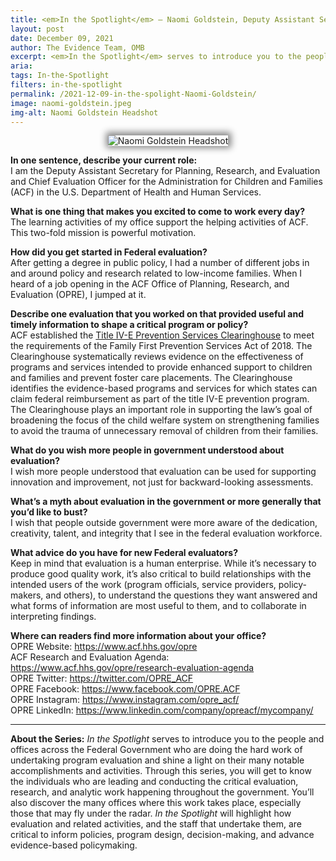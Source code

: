 ```yaml
---
title: <em>In the Spotlight</em> – Naomi Goldstein, Deputy Assistant Secretary for Planning, Research, and Evaluation, Administration for Children and Families (HHS)
layout: post
date: December 09, 2021
author: The Evidence Team, OMB
excerpt: <em>In the Spotlight</em> serves to introduce you to the people and offices across the Federal Government who are doing the hard work of undertaking program evaluation and shine a light on their many notable accomplishments and activities...
aria: 
tags: In-the-Spotlight
filters: in-the-spotlight
permalink: /2021-12-09-in-the-spolight-Naomi-Goldstein/
image: naomi-goldstein.jpeg
img-alt: Naomi Goldstein Headshot
---
```


<center><img src="{{site.baseurl}}/assets/images/blog/naomi-goldstein.jpeg" alt="Naomi Goldstein Headshot" class="spt-ppl margin-top-4" style="box-shadow: 1px -1px 11px 4px rgb(0 0 0 / 47%);"></center>

<strong>In one sentence, describe your current role:</strong><br/>
I am the Deputy Assistant Secretary for Planning, Research, and Evaluation and Chief Evaluation Officer for the Administration for Children and Families (ACF) in the U.S. Department of Health and Human Services.

<strong>What is one thing that makes you excited to come to work every day?</strong><br/>
The learning activities of my office support the helping activities of ACF. This two-fold mission is powerful motivation.

<strong>How did you get started in Federal evaluation?</strong><br/>
After getting a degree in public policy, I had a number of different jobs in and around policy and research related to low-income families. When I heard of a job opening in the ACF Office of Planning, Research, and Evaluation (OPRE), I jumped at it. 

<strong>Describe one evaluation that you worked on that provided useful and timely information to shape a critical program or policy?</strong><br/>
ACF established the <a href="https://preventionservices.abtsites.com/" target="_blank" title="(opens new Window)" aria-label="Title IV-E Prevention Services Clearinghouse">Title IV-E Prevention Services Clearinghouse</a> to meet the requirements of the Family First Prevention Services Act of 2018. The Clearinghouse systematically reviews evidence on the effectiveness of programs and services intended to provide enhanced support to children and families and prevent foster care placements. The Clearinghouse identifies the evidence-based programs and services for which states can claim federal reimbursement as part of the title IV-E prevention program. The Clearinghouse plays an important role in supporting the law’s goal of broadening the focus of the child welfare system on strengthening families to avoid the trauma of unnecessary removal of children from their families.

<strong>What do you wish more people in government understood about evaluation?</strong><br/>
I wish more people understood that evaluation can be used for supporting innovation and improvement, not just for backward-looking assessments.

<strong>What’s a myth about evaluation in the government or more generally that you’d like to bust?</strong><br/>
I wish that people outside government were more aware of the dedication, creativity, talent, and integrity that I see in the federal evaluation workforce.

<strong>What advice do you have for new Federal evaluators?</strong><br/>
Keep in mind that evaluation is a human enterprise. While it’s necessary to produce good quality work, it’s also critical to build relationships with the intended users of the work (program officials, service providers, policy-makers, and others), to understand the questions they want answered and what forms of information are most useful to them, and to collaborate in interpreting findings. 

<strong>Where can readers find more information about your office?</strong><br/>
OPRE Website: <a href="https://www.acf.hhs.gov/opre" target="_blank" title="(opens new Window)" aria-label="OPRE Website">https://www.acf.hhs.gov/opre</a><br/>
ACF Research and Evaluation Agenda: <a href="https://www.acf.hhs.gov/opre/research-evaluation-agenda" target="_blank" title="(opens new Window)" aria-label="ACF Research and Evaluation Agenda">https://www.acf.hhs.gov/opre/research-evaluation-agenda</a><br/>
OPRE Twitter: <a href="https://twitter.com/OPRE_ACF" target="_blank" title="(opens new Window)" aria-label="OPRE Twitter">https://twitter.com/OPRE_ACF</a><br/>
OPRE Facebook: <a href="https://www.facebook.com/OPRE.ACF" target="_blank" title="(opens new Window)" aria-label="OPRE Facebook">https://www.facebook.com/OPRE.ACF</a><br/>
OPRE Instagram: <a href="https://www.instagram.com/opre_acf/" target="_blank" title="(opens new Window)" aria-label="OPRE Instagram">https://www.instagram.com/opre_acf/</a><br/>
OPRE LinkedIn: <a href="https://www.linkedin.com/company/opreacf/mycompany/" target="_blank" title="(opens new Window)" aria-label="OPRE LinkedIn">https://www.linkedin.com/company/opreacf/mycompany/</a>

<hr class="hr-spt margin-top-4">
<strong>About the Series:</strong> <em>In the Spotlight</em> serves to introduce you to the people and offices across the Federal Government who are doing the hard work of undertaking program evaluation and shine a light on their many notable accomplishments and activities. Through this series, you will get to know the individuals who are leading and conducting the critical evaluation, research, and analytic work happening throughout the government. You’ll also discover the many offices where this work takes place, especially those that may fly under the radar. <em>In the Spotlight</em> will highlight how evaluation and related activities, and the staff that undertake them, are critical to inform policies, program design, decision-making, and advance evidence-based policymaking.